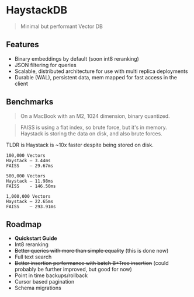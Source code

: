 # HaystackDB

> Minimal but performant Vector DB

## Features

- Binary embeddings by default (soon int8 reranking)
- JSON filtering for queries
- Scalable, distributed architecture for use with multi replica deployments
- Durable (WAL), persistent data, mem mapped for fast access in the client

## Benchmarks

> On a MacBook with an M2, 1024 dimension, binary quantized.

> FAISS is using a flat index, so brute force, but it's in memory. Haystack is storing the data on disk, and also brute forces.

TLDR is Haystack is ~10x faster despite being stored on disk.

```
100,000 Vectors
Haystack — 3.44ms
FAISS    — 29.67ms

500,000 Vectors
Haystack — 11.98ms
FAISS    - 146.50ms

1,000,000 Vectors
Haystack — 22.65ms
FAISS    — 293.91ms
```

## Roadmap

- **Quickstart Guide**
- Int8 reranking
- ~~Better queries with more than simple equality~~ (this is done now)
- Full text search
- ~~Better insertion performance with batch B+Tree insertion~~ (could probably be further improved, but good for now)
- Point in time backups/rollback
- Cursor based pagination
- Schema migrations
